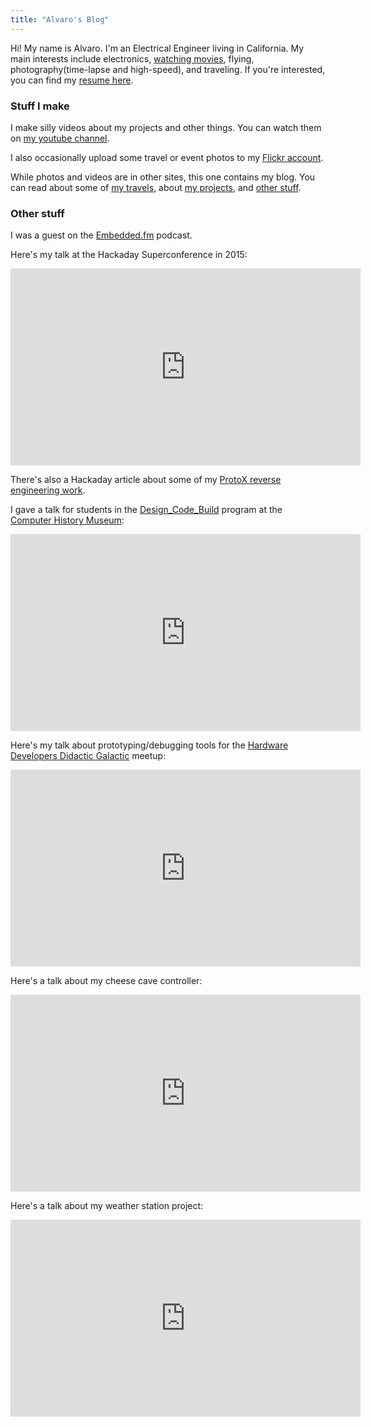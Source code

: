 ```yaml
---
title: "Alvaro's Blog"
---
```


Hi! My name is Alvaro. I'm an Electrical Engineer living in California. My main interests include electronics, [watching movies][1], flying, photography(time-lapse and high-speed), and traveling. If you're interested, you can find my [resume here][9].

### Stuff I make

I make silly videos about my projects and other things. You can watch them on [my youtube channel][2].
 
I also occasionally upload some travel or event photos to my [Flickr account][3].

While photos and videos are in other sites, this one contains my blog. You can read about some of [my travels][4], about [my projects][5], and [other stuff][6].

### Other stuff

I was a guest on the [Embedded.fm][7] podcast.

Here's my talk at the Hackaday Superconference in 2015:
<div align="center"><iframe width="560" height="315" src="https://www.youtube-nocookie.com/embed/qSHjzEO5CiE" frameborder="0" allowfullscreen></iframe></div>

There's also a Hackaday article about some of my [ProtoX reverse engineering work][8].


I gave a talk for students in the [Design_Code_Build][10] program at the [Computer History Museum][11]:
<div align="center"><iframe width="560" height="315" src="https://www.youtube-nocookie.com/embed/DQfIiqJCglA" frameborder="0" allowfullscreen></iframe></div>


Here's my talk about prototyping/debugging tools for the [Hardware Developers Didactic Galactic][12] meetup:
<div align="center"><iframe width="560" height="315" src="https://www.youtube-nocookie.com/embed/BQbZaITPuaA" frameborder="0" allowfullscreen></iframe></div>


Here's a talk about my cheese cave controller:
<div align="center"><iframe width="560" height="315" src="https://www.youtube.com/embed/xQfpvQGZDhU" frameborder="0" allow="accelerometer; autoplay; encrypted-media; gyroscope; picture-in-picture" allowfullscreen></iframe></div>


Here's a talk about my weather station project:
<div align="center"><iframe width="560" height="315" src="https://www.youtube.com/embed/u2_glYECyDI" frameborder="0" allow="accelerometer; autoplay; encrypted-media; gyroscope; picture-in-picture" allowfullscreen></iframe></div>


[1]: http://letterboxd.com/alvarop/
[2]: https://www.youtube.com/user/apg88
[3]: http://www.flickr.com/photos/apg88/sets/
[4]: /tags/travel
[5]: /tags/projects
[6]: /tags/random
[7]: http://embedded.fm/episodes/130
[8]: http://hackaday.com/2014/12/10/reverse-engineering-the-proto-x-quadcopter-radio/
[9]: /files/Alvaro.Prieto.Resume.pdf
[10]: http://www.computerhistory.org/education/designcodebuild/
[11]: http://www.computerhistory.org
[12]: https://www.meetup.com/Hardware-Developers-Didactic-Galactic/